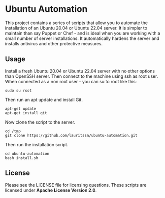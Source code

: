 # Ubuntu Automation
This project contains a series of scripts that allow you to automate the installation of an Ubuntu 20.04 or Ubuntu 22.04 server. It is simpler to maintain than say Puppet or Chef - and is ideal when you are working with a small number of server installations. It automatically hardens the server and installs antivirus and other protective measures.

## 

## Usage

Install a fresh Ubuntu 20.04 or Ubuntu 22.04 server with no other options than OpenSSH server. Then connect to the machine using ssh as root user. When connected as a non root user - you can su to root like this:   

```
sudo su root
```

Then run an apt update and install Git.  
 
```
apt-get update
apt-get install git
```

Now clone the script to the server.  

```
cd /tmp
git clone https://github.com/lauritssn/ubuntu-automation.git
```

Then run the installation script.  

```
cd ubuntu-automation
bash install.sh
```

## License
Please see the LICENSE file for licensing questions. These scripts are licensed under **Apache License Version 2.0**.



